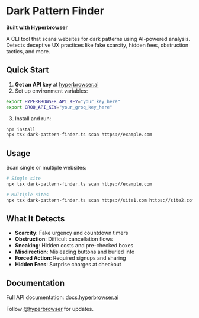 # Dark Pattern Finder

**Built with [Hyperbrowser](https://hyperbrowser.ai)**

A CLI tool that scans websites for dark patterns using AI-powered analysis. Detects deceptive UX practices like fake scarcity, hidden fees, obstruction tactics, and more.

## Quick Start

1. **Get an API key** at [hyperbrowser.ai](https://hyperbrowser.ai)
2. Set up environment variables:
```bash
export HYPERBROWSER_API_KEY="your_key_here"
export GROQ_API_KEY="your_groq_key_here"
```

3. Install and run:
```bash
npm install
npx tsx dark-pattern-finder.ts scan https://example.com
```

## Usage

Scan single or multiple websites:
```bash
# Single site
npx tsx dark-pattern-finder.ts scan https://example.com

# Multiple sites
npx tsx dark-pattern-finder.ts scan https://site1.com https://site2.com
```

## What It Detects

- **Scarcity**: Fake urgency and countdown timers
- **Obstruction**: Difficult cancellation flows
- **Sneaking**: Hidden costs and pre-checked boxes
- **Misdirection**: Misleading buttons and buried info
- **Forced Action**: Required signups and sharing
- **Hidden Fees**: Surprise charges at checkout

## Documentation

Full API documentation: [docs.hyperbrowser.ai](https://docs.hyperbrowser.ai)

Follow [@hyperbrowser](https://twitter.com/hyperbrowser) for updates.
